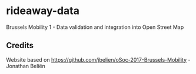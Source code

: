 # rideaway-data
Brussels Mobility 1 - Data validation and integration into Open Street Map

## Credits
Website based on https://github.com/jbelien/oSoc-2017-Brussels-Mobility - Jonathan Beliën
